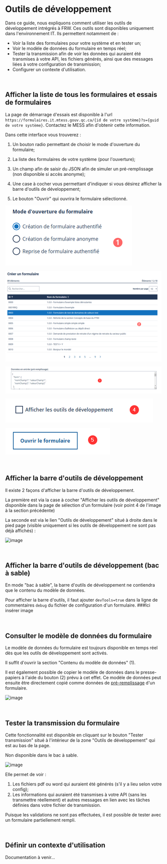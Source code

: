 # Outils de développement
Dans ce guide, nous expliquons comment utiliser les outils de développement intrégrés à FRW. Ces outils sont disponibles uniquement dans l'environnement IT. Ils permettent notamment de :
- Voir la liste des formulaires pour votre système et en tester un;
- Voir le modèle de données du formulaire en temps réel;
- Tester la transmission afin de voir les données qui auraient été transmises à votre API, les fichiers générés, ainsi que des messages liées à votre configuration de transmission;
- Configurer un contexte d'utilisation. 


&nbsp;

## Afficher la liste de tous les formulaires et essais de formulaires
La page de démarrage d'essais est disponible à l'url `https://formulaires.it.mtess.gouv.qc.ca/{id de votre système}?s={guid de votre système}`. Contactez le MESS afin d'obtenir cette information.

Dans cette interface vous trouverez :

1. Un bouton radio permettant de choisir le mode d'ouverture du formulaire;

1. La liste des formulaires de votre système (pour l'ouverture);

1. Un champ afin de saisir du JSON afin de simuler un pré-remplissage (non disponible si accès anonyme);

1. Une case à cocher vous permettant d'indiquer si vous désirez afficher la barre d'outils de développement;
   
1. Le bouton "Ouvrir" qui ouvrira le formulaire sélectionné.


![image](https://raw.githubusercontent.com/MTESSDev/FRW/main/Documentation/images/imgModeOuverture.png)

![image](https://raw.githubusercontent.com/MTESSDev/FRW/main/Documentation/images/imgChoixForm.png)

![image](https://raw.githubusercontent.com/MTESSDev/FRW/main/Documentation/images/imgJsonPreRemp.png)

![image](https://raw.githubusercontent.com/MTESSDev/FRW/main/Documentation/images/imgOutilDev.png)

![image](https://raw.githubusercontent.com/MTESSDev/FRW/main/Documentation/images/imgBtnOuvrir.png)

&nbsp;

## Afficher la barre d'outils de développement

Il existe 2 façons d'afficher la barre d'outils de développement.

La première est via la case à cocher "Afficher les outils de développement" disponible dans la page de sélection d'un formulaire (voir point 4 de l'image à la section précédente)

La seconde est via le lien "Outils de développement" situé à droite dans le pied page (visible uniquement si les outils de développement ne sont pas déjà affichés) :

![image](https://user-images.githubusercontent.com/26974817/226039237-5595596a-8825-42cf-b0a6-34b2f36153e6.png)

&nbsp;

## Afficher la barre d'outils de développement (bac à sable)

En mode "bac à sable", la barre d'outils de développement ne contiendra que le contenu du modèle de données.

Pour afficher la barre d'outils, il faut ajouter `devTools=true` dans la ligne de commentaires `debug` du fichier de configuration d'un formulaire.
###Ici insérer image


&nbsp;

## Consulter le modèle de données du formulaire
Le modèle de données du formulaire est toujours disponible en temps réel dès que les outils de développement sont activés.

Il suffit d'ouvrir la section "Contenu du modèle de données" (1).

Il est également possible de copier le modèle de données dans le presse-papiers à l'aide du bouton (2) prévu à cet effet. Ce modèle de données peut ensuite être directement copié comme données de [pré-remplissage](pre-remplissage.md) d'un formulaire.

![image](https://user-images.githubusercontent.com/26974817/226624360-ddc94ad5-806b-4127-9c68-61b78996d312.png)


&nbsp;

## Tester la transmission du formulaire
Cette fonctionnalité est disponible en cliquant sur le bouton "Tester transmission" situé à l'intérieur de la zone "Outils de développement" qui est au bas de la page.

Non disponible dans le bac à sable.

![image](https://user-images.githubusercontent.com/26974817/226016145-376fccb1-0cdd-4d2e-83f0-60a2e6c00702.png)

Elle permet de voir :
1. Les fichiers pdf ou word qui auraient été générés (s'il y a lieu selon votre config);
2. Les informations qui auraient été transmises à votre API (sans les transmettre réellement) et autres messages en lien avec les tâches définies dans votre fichier de transmission.
 
Puisque les validations ne sont pas effectuées, il est possible de tester avec un formulaire partiellement rempli.


&nbsp;

## Définir un contexte d'utilisation

Documentation à venir... 

